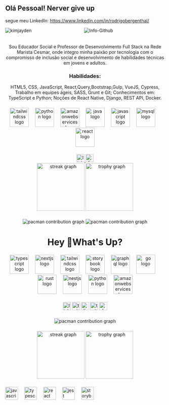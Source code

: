 ## Olá Pessoal! Nerver give up
segue meu LinkedIn: https://www.linkedin.com/in/rodrigobergenthal/ 
<div align="center">
  <img alt="Info-Github" src="https://github-readme-stats.vercel.app/api?username=RodrigoBergenthal&show_icons=true&theme=ocean_dark&include_all_commits=true&count_private=true&title_color=d81b60%22%20height=%22150%22">
<img align="left" src="https://github-readme-stats.vercel.app/api/top-langs?username=RodrigoBergenthal&show_icons=true&locale=en&layout=compact&theme=ocean_dark&title_color=d81b60" alt="kimjayden" />
  
<div/>
<br/>
 <br/>
 Sou Educador Social e Professor de Desenvolvimento Full Stack na Rede Marista Cesmar, onde integro minha paixão por tecnologia com o compromisso de inclusão social e desenvolvimento de habilidades técnicas em jovens e adultos.

<h3>Habilidades:</h3>	HTML5, CSS, JavaScript, React,Query,Bootstrap,Gulp, VueJS, Cypress, Trabalho em equipes ágeis, SASS, Grunt e Git;
Conhecimentos  em: TypeScript e Python;
Noções de React Native, Django, REST API, Docker.

 
</div>

###

<div align="center">
  <img src="https://skillicons.dev/icons?i=tailwind" height="60" alt="tailwindcss logo"  />
  <img width="12" />
  <img src="https://skillicons.dev/icons?i=py" height="60" alt="python logo"  />
  <img width="12" />
  <img src="https://skillicons.dev/icons?i=aws" height="60" alt="amazonwebservices logo"  />
  <img width="12" />
  <img src="https://cdn.jsdelivr.net/gh/devicons/devicon/icons/java/java-original.svg" height="60" alt="java logo"  />
  <img width="12" />
  <img src="https://cdn.jsdelivr.net/gh/devicons/devicon/icons/javascript/javascript-original.svg" height="60" alt="javascript logo"  />
  <img width="12" />
  <img src="https://cdn.jsdelivr.net/gh/devicons/devicon/icons/mysql/mysql-original.svg" height="60" alt="mysql logo"  />
  <img width="12" />
  <img src="https://cdn.jsdelivr.net/gh/devicons/devicon/icons/react/react-original.svg" height="60" alt="react logo"  />
</div>

###

<div align="center">
  <a href="https://www.linkedin.com/in/rodrigobergenthal/" target="_blank">
    <img src="https://img.shields.io/static/v1?message=LinkedIn&logo=linkedin&label=&color=0077B5&logoColor=white&labelColor=&style=for-the-badge" height="25" alt="linkedin logo"  />
  </a>
  <img src="https://img.shields.io/static/v1?message=Discord&logo=discord&label=&color=7289DA&logoColor=white&labelColor=&style=for-the-badge" height="25" alt="discord logo"  />
  <div align="center">
  <img src="https://streak-stats.demolab.com?user=rodrigobergenthal&locale=en&mode=daily&theme=dracula&hide_border=false&border_radius=5&order=3" height="150" alt="streak graph"  />
  <img src="https://github-profile-trophy.vercel.app?username=rodrigobergenthal&theme=dracula&column=-1&row=1&margin-w=8&margin-h=8&no-bg=false&no-frame=false&order=4" height="150" alt="trophy graph"  />


###

<picture>
  <source media="(prefers-color-scheme: dark)" srcset="https://raw.githubusercontent.com/rodrigobergenthal/rodrigobergenthal/output/pacman-contribution-graph-dark.svg">
  <source media="(prefers-color-scheme: light)" srcset="https://raw.githubusercontent.com/rodrigobergenthal/rodrigobergenthal/output/pacman-contribution-graph.svg">
  <img alt="pacman contribution graph" src="https://raw.githubusercontent.com/rodrigobergenthal/rodrigobergenthal/output/pacman-contribution-graph.svg">
</picture>

<picture>
  <source media="(prefers-color-scheme: dark)" srcset="https://raw.githubusercontent.com/rodrigobergenthal/rodrigobergenthal/output/pacman-contribution-graph-dark.svg">
  <source media="(prefers-color-scheme: light)" srcset="https://raw.githubusercontent.com/rodrigobergenthal/rodrigobergenthal/output/pacman-contribution-graph.svg">
  <img alt="pacman contribution graph" src="https://raw.githubusercontent.com/rodrigobergenthal/rodrigobergenthal/output/pacman-contribution-graph.svg">
</picture>
<h1 align="center">Hey 👋What's Up?</h1>

###

<div align="center">
  <img src="https://skillicons.dev/icons?i=ts" height="60" alt="typescript logo"  />
  <img width="12" />
  <img src="https://skillicons.dev/icons?i=nextjs" height="60" alt="nextjs logo"  />
  <img width="12" />
  <img src="https://skillicons.dev/icons?i=tailwind" height="60" alt="tailwindcss logo"  />
  <img width="12" />
  <img src="https://cdn.jsdelivr.net/gh/devicons/devicon/icons/storybook/storybook-original.svg" height="60" alt="storybook logo"  />
  <img width="12" />
  <img src="https://skillicons.dev/icons?i=graphql" height="60" alt="graphql logo"  />
  <img width="12" />
  <img src="https://skillicons.dev/icons?i=go" height="60" alt="go logo"  />
  <img width="12" />
  <img src="https://skillicons.dev/icons?i=rust" height="60" alt="rust logo"  />
  <img width="12" />
  <img src="https://skillicons.dev/icons?i=nestjs" height="60" alt="nestjs logo"  />
  <img width="12" />
  <img src="https://skillicons.dev/icons?i=py" height="60" alt="python logo"  />
  <img width="12" />
  <img src="https://skillicons.dev/icons?i=aws" height="60" alt="amazonwebservices logo"  />
</div>

###

<div align="center">
  <img src="https://img.shields.io/static/v1?message=LinkedIn&logo=linkedin&label=&color=0077B5&logoColor=white&labelColor=&style=for-the-badge" height="25" alt="linkedin logo"  />
  <img src="https://img.shields.io/static/v1?message=Twitter&logo=twitter&label=&color=1DA1F2&logoColor=white&labelColor=&style=for-the-badge" height="25" alt="twitter logo"  />
  <img src="https://img.shields.io/static/v1?message=Discord&logo=discord&label=&color=7289DA&logoColor=white&labelColor=&style=for-the-badge" height="25" alt="discord logo"  />
  <img src="https://img.shields.io/static/v1?message=Twitch&logo=twitch&label=&color=9146FF&logoColor=white&labelColor=&style=for-the-badge" height="25" alt="twitch logo"  />
  <img src="https://img.shields.io/static/v1?message=dev.to&logo=dev.to&label=&color=0A0A0A&logoColor=white&labelColor=&style=for-the-badge" height="25" alt="devto logo"  />
</div>

###

<picture>
  <source media="(prefers-color-scheme: dark)" srcset="https://raw.githubusercontent.com/rodrigobergenthal/rodrigobergenthal/output/pacman-contribution-graph-dark.svg">
  <source media="(prefers-color-scheme: light)" srcset="https://raw.githubusercontent.com/rodrigobergenthal/rodrigobergenthal/output/pacman-contribution-graph.svg">
  <img alt="pacman contribution graph" src="https://raw.githubusercontent.com/rodrigobergenthal/rodrigobergenthal/output/pacman-contribution-graph.svg">
</picture>

###

<div align="center">
  <img src="https://streak-stats.demolab.com?user=rodrigobergenthal&locale=en&mode=daily&theme=dracula&hide_border=false&border_radius=5&order=3" height="150" alt="streak graph"  />
  <img src="https://github-profile-trophy.vercel.app?username=rodrigobergenthal&theme=dracula&column=-1&row=1&margin-w=8&margin-h=8&no-bg=false&no-frame=false&order=4" height="150" alt="trophy graph"  />
</div>

###

<div align="left">
  <img src="https://cdn.jsdelivr.net/gh/devicons/devicon/icons/javascript/javascript-original.svg" height="40" alt="javascript logo"  />
  <img width="12" />
  <img src="https://cdn.jsdelivr.net/gh/devicons/devicon/icons/typescript/typescript-original.svg" height="40" alt="typescript logo"  />
  <img width="12" />
  <img src="https://cdn.jsdelivr.net/gh/devicons/devicon/icons/react/react-original.svg" height="40" alt="react logo"  />
  <img width="12" />
  <img src="https://cdn.jsdelivr.net/gh/devicons/devicon/icons/jest/jest-plain.svg" height="40" alt="jest logo"  />
  <img width="12" />
  <img src="https://cdn.jsdelivr.net/gh/devicons/devicon/icons/storybook/storybook-original.svg" height="40" alt="storybook logo"  />
</div>

###
</div>

###
###
